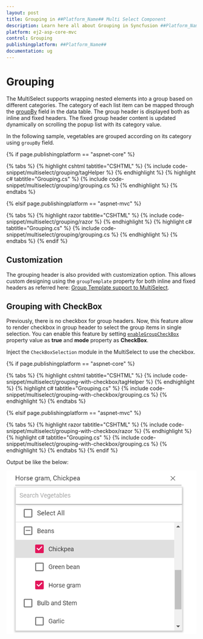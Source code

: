 ```yaml
---
layout: post
title: Grouping in ##Platform_Name## Multi Select Component
description: Learn here all about Grouping in Syncfusion ##Platform_Name## Multi Select component of Syncfusion Essential JS 2 and more.
platform: ej2-asp-core-mvc
control: Grouping
publishingplatform: ##Platform_Name##
documentation: ug
---
```



# Grouping

The MultiSelect supports wrapping nested elements into a group based on different categories. The category
of each list item can be mapped through the [groupBy](https://help.syncfusion.com/cr/cref_files/aspnetcore-js2/Syncfusion.EJ2~Syncfusion.EJ2.DropDowns.MultiSelectFieldSettings~GroupBy.html) field in
the data table. The group header is displayed both as inline and fixed headers. The fixed group header content
is updated dynamically on scrolling the popup list with its category value.

In the following sample, vegetables are grouped according on its category using `groupBy` field.

{% if page.publishingplatform == "aspnet-core" %}

{% tabs %}
{% highlight cshtml tabtitle="CSHTML" %}
{% include code-snippet/multiselect/grouping/tagHelper %}
{% endhighlight %}
{% highlight c# tabtitle="Grouping.cs" %}
{% include code-snippet/multiselect/grouping/grouping.cs %}
{% endhighlight %}
{% endtabs %}

{% elsif page.publishingplatform == "aspnet-mvc" %}

{% tabs %}
{% highlight razor tabtitle="CSHTML" %}
{% include code-snippet/multiselect/grouping/razor %}
{% endhighlight %}
{% highlight c# tabtitle="Grouping.cs" %}
{% include code-snippet/multiselect/grouping/grouping.cs %}
{% endhighlight %}
{% endtabs %}
{% endif %}



## Customization

The grouping header is also provided with customization option. This allows custom designing using the `groupTemplate` property for both inline and fixed headers as referred here:
[Group Template support to MultiSelect](./templates).

## Grouping with CheckBox

Previously, there is no checkbox for group headers. Now, this feature allow to render checkbox in group header to select the group items in single selection. You can enable this feature by setting [`enableGroupCheckBox`](https://help.syncfusion.com/cr/cref_files/aspnetcore-js2/Syncfusion.EJ2~Syncfusion.EJ2.DropDowns.MultiSelect~EnableGroupCheckBox.html) property value as **true** and **mode** property as **CheckBox**.

Inject the `CheckBoxSelection` module in the MultiSelect to use the checkbox.

{% if page.publishingplatform == "aspnet-core" %}

{% tabs %}
{% highlight cshtml tabtitle="CSHTML" %}
{% include code-snippet/multiselect/grouping-with-checkbox/tagHelper %}
{% endhighlight %}
{% highlight c# tabtitle="Grouping.cs" %}
{% include code-snippet/multiselect/grouping-with-checkbox/grouping.cs %}
{% endhighlight %}
{% endtabs %}

{% elsif page.publishingplatform == "aspnet-mvc" %}

{% tabs %}
{% highlight razor tabtitle="CSHTML" %}
{% include code-snippet/multiselect/grouping-with-checkbox/razor %}
{% endhighlight %}
{% highlight c# tabtitle="Grouping.cs" %}
{% include code-snippet/multiselect/grouping-with-checkbox/grouping.cs %}
{% endhighlight %}
{% endtabs %}
{% endif %}



Output be like the below:

![multiselect](./images/grouping-with-checkbox.png)